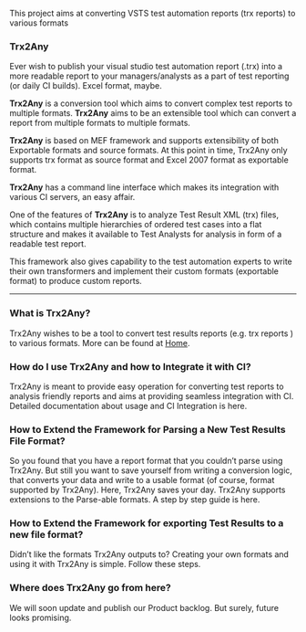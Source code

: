 This project aims at converting VSTS test automation reports (trx reports) to various formats

### Trx2Any

Ever wish to publish your visual studio test automation report (.trx) into a more readable report to your managers/analysts as a part of test reporting (or daily CI builds). Excel format, maybe.

**Trx2Any** is a conversion tool which aims to convert complex test reports to multiple formats. **Trx2Any** aims to be an extensible tool which can convert a report from multiple formats to multiple formats.

**Trx2Any** is based on MEF framework and supports extensibility of both Exportable formats and source formats. At this point in time, Trx2Any only supports trx format as source format and Excel 2007 format as exportable format.

**Trx2Any** has a command line interface which makes its integration with various CI servers, an easy affair.

One of the features of **Trx2Any** is to analyze Test Result XML (trx) files, which contains multiple hierarchies of ordered test cases into a flat structure and makes it available to Test Analysts for analysis in form of a readable test report.

This framework also gives capability to the test automation experts to write their own transformers and implement their custom formats (exportable format) to produce custom reports.


***


### What is Trx2Any?
Trx2Any wishes to be a tool to convert test results reports (e.g. trx reports ) to various formats. More can be found at [Home](https://github.com/TestAutomator/Trx2Any/blob/master/README.md).
 
### How do I use Trx2Any and how to Integrate it with CI?
Trx2Any is meant to provide easy operation for converting test reports to analysis friendly reports and aims at providing seamless integration with CI.
Detailed documentation about usage and CI Integration is here.
 
### How to Extend the Framework for Parsing a New Test Results File Format?
So you found that you have a report format that you couldn’t parse using Trx2Any. But still you want to save yourself from writing a conversion logic, that converts your data and write to a usable format (of course, format supported by Trx2Any). Here, Trx2Any saves your day. Trx2Any supports extensions to the Parse-able formats. A step by step guide is here.
 
### How to Extend the Framework for exporting Test Results to a new file format?
Didn’t like the formats Trx2Any outputs to? Creating your own formats and using it with Trx2Any is simple. Follow these steps.
 
### Where does Trx2Any go from here?
We will soon update and publish our Product backlog. But surely, future looks promising.
